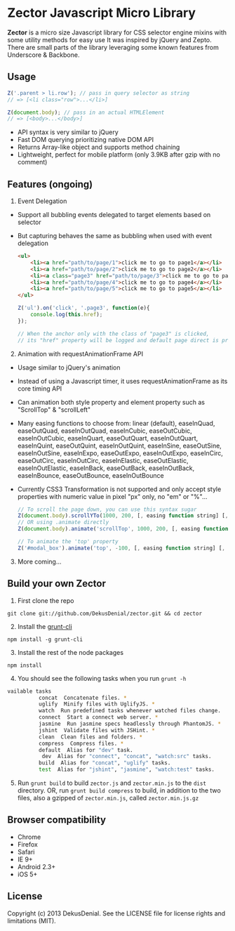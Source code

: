 # Zector Javascript Micro Library

__Zector__ is a micro size Javascript library for CSS selector engine mixins with some utility methods for easy use
It was inspired by jQuery and Zepto. There are small parts of the library leveraging some known features from Underscore & Backbone.

## Usage

```javascript
Z('.parent > li.row'); // pass in query selector as string
// => [<li class="row">...</li>]

Z(document.body); // pass in an actual HTMLElement
// => [<body>...</body>]
```

* API syntax is very similar to jQuery
* Fast DOM querying prioritizing native DOM API
* Returns Array-like object and supports method chaining
* Lightweight, perfect for mobile platform (only 3.9KB after gzip with no comment)

## Features (ongoing)

1. Event Delegation
  * Support all bubbling events delegated to target elements based on selector
  * But capturing behaves the same as bubbling when used with event delegation
  
    ```html
    <ul>
        <li><a href="path/to/page/1">click me to go to page1</a></li>
        <li><a href="path/to/page/2">click me to go to page2</a></li>
        <li><a class="page3" href="path/to/page/3">click me to go to page3</a></li>
        <li><a href="path/to/page/4">click me to go to page4</a></li>
        <li><a href="path/to/page/5">click me to go to page5</a></li>
    </ul>
    ```
    
    ```javascript
    Z('ul').on('click', '.page3', function(e){
        console.log(this.href);
    });

    // When the anchor only with the class of "page3" is clicked,
    // its "href" property will be logged and default page direct is prevented
    ```

2. Animation with requestAnimationFrame API
  * Usage similar to jQuery's animation
  * Instead of using a Javascript timer, it uses requestAnimationFrame as its core timing API
  * Can animation both style property and element property such as "ScrollTop" & "scrollLeft"
  * Many easing functions to choose from:
      linear (default), 
      easeInQuad, easeOutQuad, easeInOutQuad, 
      easeInCubic, easeOutCubic, easeInOutCubic, 
      easeInQuart, easeOutQuart, easeInOutQuart, 
      easeInQuint, easeOutQuint, easeInOutQuint, 
      easeInSine, easeOutSine, easeInOutSine, 
      easeInExpo, easeOutExpo, easeInOutExpo, 
      easeInCirc, easeOutCirc, easeInOutCirc, 
      easeInElastic, easeOutElastic, easeInOutElastic, 
      easeInBack, easeOutBack, easeInOutBack, 
      easeInBounce, easeOutBounce, easeInOutBounce
  * Currently CSS3 Transformation is not supported and only accept style properties with numeric value in pixel "px" only, no "em" or "%"...

    ```javascript
    // To scroll the page down, you can use this syntax sugar
    Z(document.body).scrollYTo(1000, 200, [, easing function string] [, callback ]);
    // OR using .animate directly
    Z(document.body).animate('scrollTop', 1000, 200, [, easing function string] [, callback ]);

    // To animate the 'top' property
    Z('#modal_box').animate('top', -100, [, easing function string] [, callback ]);
    ```

3. More coming...

## Build your own Zector

1. First clone the repo
```
git clone git://github.com/DekusDenial/zector.git && cd zector
```

2. Install the [grunt-cli](http://gruntjs.com/getting-started#installing-the-cli)
```
npm install -g grunt-cli
```

3. Install the rest of the node packages
```
npm install
```

4. You should see the following tasks when you run `grunt -h`
```bash
vailable tasks
          concat  Concatenate files. *                                           
          uglify  Minify files with UglifyJS. *                                  
          watch  Run predefined tasks whenever watched files change.            
          connect  Start a connect web server. *                                  
          jasmine  Run jasmine specs headlessly through PhantomJS. *              
          jshint  Validate files with JSHint. *                                  
          clean  Clean files and folders. *                                     
          compress  Compress files. *                                              
          default  Alias for "dev" task.                                          
           dev  Alias for "connect", "concat", "watch:src" tasks.              
          build  Alias for "concat", "uglify" tasks.                            
          test  Alias for "jshint", "jasmine", "watch:test" tasks.   
```

5. Run `grunt build` to build `zector.js` and `zector.min.js` to the `dist` directory. OR, run `grunt build compress` to build, in addition to the two files, also a gzipped of `zector.min.js`, called `zector.min.js.gz`

## Browser compatibility
  * Chrome
  * Firefox
  * Safari
  * IE 9+
  * Android 2.3+
  * iOS 5+

## License

Copyright (c) 2013 DekusDenial. See the LICENSE file for license rights and limitations (MIT).